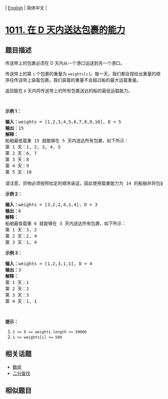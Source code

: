 
| [English](README_EN.md) | 简体中文 |

# [1011. 在 D 天内送达包裹的能力](https://leetcode-cn.com/problems/capacity-to-ship-packages-within-d-days/)

## 题目描述

<p>传送带上的包裹必须在 D 天内从一个港口运送到另一个港口。</p>

<p>传送带上的第 <code>i</code>&nbsp;个包裹的重量为&nbsp;<code>weights[i]</code>。每一天，我们都会按给出重量的顺序往传送带上装载包裹。我们装载的重量不会超过船的最大运载重量。</p>

<p>返回能在 <code>D</code> 天内将传送带上的所有包裹送达的船的最低运载能力。</p>

<p>&nbsp;</p>

<p><strong>示例 1：</strong></p>

<pre><strong>输入：</strong>weights = [1,2,3,4,5,6,7,8,9,10], D = 5
<strong>输出：</strong>15
<strong>解释：</strong>
船舶最低载重 15 就能够在 5 天内送达所有包裹，如下所示：
第 1 天：1, 2, 3, 4, 5
第 2 天：6, 7
第 3 天：8
第 4 天：9
第 5 天：10

请注意，货物必须按照给定的顺序装运，因此使用载重能力为 14 的船舶并将包装分成 (2, 3, 4, 5), (1, 6, 7), (8), (9), (10) 是不允许的。 
</pre>

<p><strong>示例 2：</strong></p>

<pre><strong>输入：</strong>weights = [3,2,2,4,1,4], D = 3
<strong>输出：</strong>6
<strong>解释：</strong>
船舶最低载重 6 就能够在 3 天内送达所有包裹，如下所示：
第 1 天：3, 2
第 2 天：2, 4
第 3 天：1, 4
</pre>

<p><strong>示例 3：</strong></p>

<pre><strong>输入：</strong>weights = [1,2,3,1,1], D = 4
<strong>输出：</strong>3
<strong>解释：</strong>
第 1 天：1
第 2 天：2
第 3 天：3
第 4 天：1, 1
</pre>

<p>&nbsp;</p>

<p><strong>提示：</strong></p>

<ol>
	<li><code>1 &lt;= D &lt;= weights.length &lt;= 50000</code></li>
	<li><code>1 &lt;= weights[i] &lt;= 500</code></li>
</ol>


## 相关话题

- [数组](https://leetcode-cn.com/tag/array)
- [二分查找](https://leetcode-cn.com/tag/binary-search)

## 相似题目


